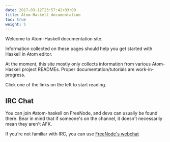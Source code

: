 ```yaml
---
date: 2017-03-12T23:57:42+03:00
title: Atom-Haskell documentation
toc: true
weight: 5
---
```


Welcome to Atom-Haskell documentation site.

Information collected on these pages should help you get started with Haskell in Atom editor.

At the moment, this site mostly only collects information from various Atom-Haskell project READMEs. Proper documentation/tutorials are work-in-progress.

Click one of the links on the left to start reading.

## IRC Chat

You can join #atom-haskell on FreeNode, and devs can usually be found there. Bear in mind that if someone's on the channel, it doesn't necessarily mean they aren't AFK.

If you're not familiar with IRC, you can use [FreeNode's webchat](https://webchat.freenode.net/?channels=#atom-haskell)
